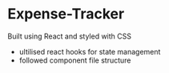 # Expense-Tracker

Built using React and styled with CSS
- ultilised react hooks for state management 
- followed component file structure 
